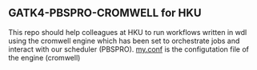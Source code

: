 ## GATK4-PBSPRO-CROMWELL for HKU 
This repo should help colleagues at HKU to run workflows written in wdl using the cromwell engine which has been set to orchestrate jobs and interact with our scheduler (PBSPRO).
[my.conf](/my.conf) is the configutation file of the engine (cromwell) 
